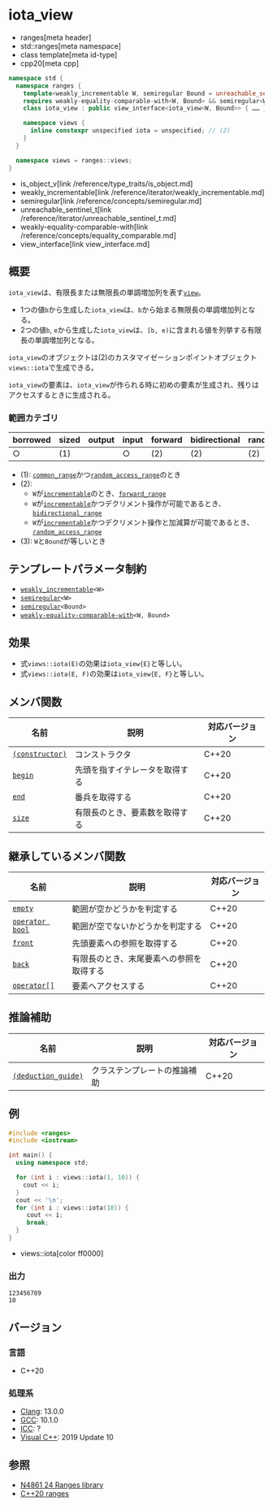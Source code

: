 # iota_view
* ranges[meta header]
* std::ranges[meta namespace]
* class template[meta id-type]
* cpp20[meta cpp]

```cpp
namespace std {
  namespace ranges {
    template<weakly_incrementable W, semiregular Bound = unreachable_sentinel_t>
    requires weakly-equality-comparable-with<W, Bound> && semiregular<W>
    class iota_view : public view_interface<iota_view<W, Bound>> { …… }; // (1)

    namespace views {
      inline constexpr unspecified iota = unspecified; // (2)
    }
  }

  namespace views = ranges::views;
}
```
* is_object_v[link /reference/type_traits/is_object.md]
* weakly_incrementable[link /reference/iterator/weakly_incrementable.md]
* semiregular[link /reference/concepts/semiregular.md]
* unreachable_sentinel_t[link /reference/iterator/unreachable_sentinel_t.md]
* weakly-equality-comparable-with[link /reference/concepts/equality_comparable.md]
* view_interface[link view_interface.md]

## 概要
`iota_view`は、有限長または無限長の単調増加列を表す[`view`](view.md)。

- 1つの値`b`から生成した`iota_view`は、`b`から始まる無限長の単調増加列となる。
- 2つの値`b`, `e`から生成した`iota_view`は、`[b, e)`に含まれる値を列挙する有限長の単調増加列となる。

`iota_view`のオブジェクトは(2)のカスタマイゼーションポイントオブジェクト`views::iota`で生成できる。

`iota_view`の要素は、`iota_view`が作られる時に初めの要素が生成され、残りはアクセスするときに生成される。

### 範囲カテゴリ

| borrowed | sized | output | input | forward | bidirectional | random_access | contiguous | common | viewable | view |
|----------|-------|--------|-------|---------|---------------|---------------|------------|--------|----------|------|
| ○       | (1)   |        | ○    | (2)     | (2)           | (2)           |            | (3)    | ○       | ○   |

- (1): [`common_range`](common_range.md)かつ[`random_access_range`](random_access_range.md)のとき
- (2):
    - `W`が[`incrementable`](/reference/iterator/incrementable.md)のとき、[`forward_range`](forward_range.md)
    - `W`が[`incrementable`](/reference/iterator/incrementable.md)かつデクリメント操作が可能であるとき、[`bidirectional_range`](bidirectional_range.md)
    - `W`が[`incrementable`](/reference/iterator/incrementable.md)かつデクリメント操作と加減算が可能であるとき、[`random_access_range`](random_access_range.md)
- (3): `W`と`Bound`が等しいとき

## テンプレートパラメータ制約
- [`weakly_incrementable`](/reference/type_traits/is_object.md)`<W>`
- [`semiregular`](/reference/concepts/semiregular.md)`<W>`
- [`semiregular`](/reference/concepts/semiregular.md)`<Bound>`
- [`weakly-equality-comparable-with`](/reference/concepts/equality_comparable.md)`<W, Bound>`

## 効果

- 式`views::iota(E)`の効果は`iota_view{E}`と等しい。
- 式`views::iota(E, F)`の効果は`iota_view{E, F}`と等しい。

## メンバ関数

| 名前                                             | 説明                             | 対応バージョン |
|--------------------------------------------------|----------------------------------|----------------|
| [`(constructor)`](iota_view/op_constructor.md.nolink)  | コンストラクタ                   | C++20          |
| [`begin`](iota_view/begin.md.nolink)                   | 先頭を指すイテレータを取得する   | C++20          |
| [`end`](iota_view/end.md.nolink)                       | 番兵を取得する                   | C++20          |
| [`size`](iota_view/size.md.nolink)                     | 有限長のとき、要素数を取得する   | C++20          |

## 継承しているメンバ関数

| 名前                                         | 説明                                     | 対応バージョン |
|----------------------------------------------|------------------------------------------|----------------|
| [`empty`](view_interface/empty.md)           | 範囲が空かどうかを判定する               | C++20          |
| [`operator bool`](view_interface/op_bool.md) | 範囲が空でないかどうかを判定する         | C++20          |
| [`front`](view_interface/front.md)           | 先頭要素への参照を取得する               | C++20          |
| [`back`](view_interface/back.md)             | 有限長のとき、末尾要素への参照を取得する | C++20          |
| [`operator[]`](view_interface/op_at.md)      | 要素へアクセスする                       | C++20          |

## 推論補助

| 名前                                                  | 説明                         | 対応バージョン |
|-------------------------------------------------------|------------------------------|----------------|
| [`(deduction_guide)`](subrange/op_deduction_guide.md.nolink) | クラステンプレートの推論補助 | C++20          |

## 例
```cpp example
#include <ranges>
#include <iostream>

int main() {
  using namespace std;

  for (int i : views::iota(1, 10)) {
    cout << i;
  }
  cout << '\n';
  for (int i : views::iota(10)) {
     cout << i;
     break;
  }
}
```
* views::iota[color ff0000]

### 出力
```
123456789
10
```

## バージョン
### 言語
- C++20

### 処理系
- [Clang](/implementation.md#clang): 13.0.0
- [GCC](/implementation.md#gcc): 10.1.0
- [ICC](/implementation.md#icc): ?
- [Visual C++](/implementation.md#visual_cpp): 2019 Update 10

## 参照
- [N4861 24 Ranges library](https://timsong-cpp.github.io/cppwp/n4861/ranges)
- [C++20 ranges](https://techbookfest.org/product/5134506308665344)

